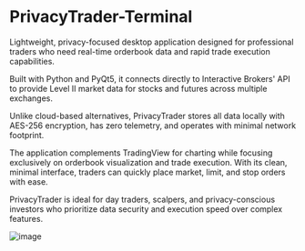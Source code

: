# PrivacyTrader-Terminal

Lightweight, privacy-focused desktop application designed for professional traders who need real-time orderbook data and rapid trade execution capabilities.

Built with Python and PyQt5, it connects directly to Interactive Brokers' API to provide Level II market data for stocks and futures across multiple exchanges.

Unlike cloud-based alternatives, PrivacyTrader stores all data locally with AES-256 encryption, has zero telemetry, and operates with minimal network footprint.

The application complements TradingView for charting while focusing exclusively on orderbook visualization and trade execution. With its clean, minimal interface, traders can quickly place market, limit, and stop orders with ease.

PrivacyTrader is ideal for day traders, scalpers, and privacy-conscious investors who prioritize data security and execution speed over complex features.

![image](https://github.com/user-attachments/assets/3305970d-7bfe-4766-b0c1-e53550cafc59)
